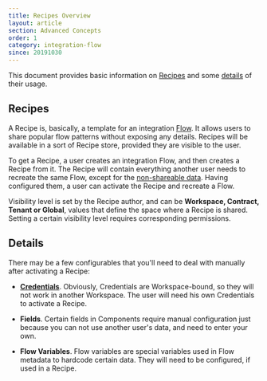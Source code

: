 ```yaml
---
title: Recipes Overview
layout: article
section: Advanced Concepts
order: 1
category: integration-flow
since: 20191030
---
```


This document provides basic information on [Recipes](#recipes) and some [details](#details) of their usage.

## Recipes

A Recipe is, basically, a template for an integration [Flow](integration-flow-overview). It allows users to share popular flow patterns without exposing any details. Recipes will be available in a sort of Recipe store, provided they are visible to the user.

To get a Recipe, a user creates an integration Flow, and then creates a Recipe from it. The Recipe will contain everything another user needs to recreate the same Flow, except for the [non-shareable data](#details). Having configured them, a user can activate the Recipe and recreate a Flow.

Visibility level is set by the Recipe author, and can be **Workspace, Contract, Tenant or Global**, values that define the space where a Recipe is shared. Setting a certain visibility level requires corresponding permissions.

## Details

There may be a few configurables that you'll need to deal with manually after activating a Recipe:

- **[Credentials](credential)**. Obviously, Credentials are Workspace-bound, so they will not work in another Workspace. The user will need his own Credentials to activate a Recipe.

- **Fields**. Certain fields in Components require manual configuration just because you can not use another user's data, and need to enter your own.

- **Flow Variables**. Flow variables are special variables used in Flow metadata to hardcode certain data. They will need to be configured, if used in a Recipe.
